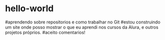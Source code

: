 # hello-world

#aprendendo sobre repositorios e como trabalhar no Git
#estou construindo um site onde posso mostrar o que eu aprendi nos cursos da Alura, e outros projetos próprios. 
#aceito comentarios! 
